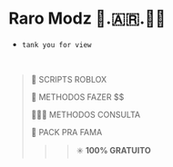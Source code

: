 # Raro Modz 🐀.🇦🇷.🥷🏼

- `tank you for view`

<br>

> 📜 SCRIPTS ROBLOX
>
> 💸 METHODOS FAZER $$
>
> 🕵🏼‍♂️ METHODOS CONSULTA
>
> 🚀 PACK PRA FAMA
>>>✳️ **100% GRATUITO**